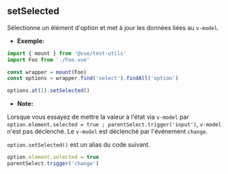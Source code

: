 ## setSelected

Sélectionne un élément d'option et met à jour les données liées au `v-model`.

- **Exemple:**

```js
import { mount } from '@vue/test-utils'
import Foo from './Foo.vue'

const wrapper = mount(Foo)
const options = wrapper.find('select').findAll('option')

options.at(1).setSelected()
```

- **Note:**

Lorsque vous essayez de mettre la valeur à l'état via `v-model` par `option.element.selected = true ; parentSelect.trigger('input')`, `v-model` n'est pas déclenché. Le `v-model` est déclenché par l'événement `change`.

`option.setSelected()` est un alias du code suivant.

```js
option.element.selected = true
parentSelect.trigger('change')
```

